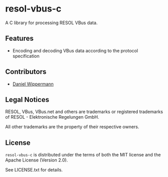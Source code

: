 # resol-vbus-c

A C library for processing RESOL VBus data.


## Features

- Encoding and decoding VBus data according to the protocol specification


## Contributors

- [Daniel Wippermann](https://github.com/danielwippermann)


## Legal Notices

RESOL, VBus, VBus.net and others are trademarks or registered trademarks of RESOL - Elektronische Regelungen GmbH.

All other trademarks are the property of their respective owners.


## License

`resol-vbus-c` is distributed under the terms of both the MIT license and the Apache License (Version 2.0).

See LICENSE.txt for details.
